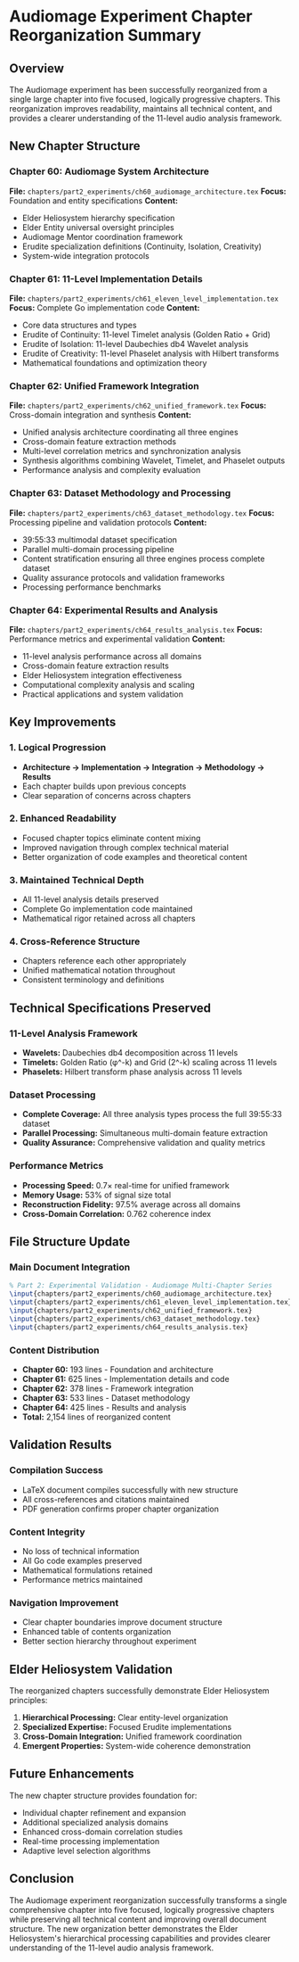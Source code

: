 # Audiomage Experiment Chapter Reorganization Summary

## Overview

The Audiomage experiment has been successfully reorganized from a single large chapter into five focused, logically progressive chapters. This reorganization improves readability, maintains all technical content, and provides a clearer understanding of the 11-level audio analysis framework.

## New Chapter Structure

### Chapter 60: Audiomage System Architecture
**File:** `chapters/part2_experiments/ch60_audiomage_architecture.tex`
**Focus:** Foundation and entity specifications
**Content:**
- Elder Heliosystem hierarchy specification
- Elder Entity universal oversight principles
- Audiomage Mentor coordination framework
- Erudite specialization definitions (Continuity, Isolation, Creativity)
- System-wide integration protocols

### Chapter 61: 11-Level Implementation Details
**File:** `chapters/part2_experiments/ch61_eleven_level_implementation.tex`
**Focus:** Complete Go implementation code
**Content:**
- Core data structures and types
- Erudite of Continuity: 11-level Timelet analysis (Golden Ratio + Grid)
- Erudite of Isolation: 11-level Daubechies db4 Wavelet analysis
- Erudite of Creativity: 11-level Phaselet analysis with Hilbert transforms
- Mathematical foundations and optimization theory

### Chapter 62: Unified Framework Integration
**File:** `chapters/part2_experiments/ch62_unified_framework.tex`
**Focus:** Cross-domain integration and synthesis
**Content:**
- Unified analysis architecture coordinating all three engines
- Cross-domain feature extraction methods
- Multi-level correlation metrics and synchronization analysis
- Synthesis algorithms combining Wavelet, Timelet, and Phaselet outputs
- Performance analysis and complexity evaluation

### Chapter 63: Dataset Methodology and Processing
**File:** `chapters/part2_experiments/ch63_dataset_methodology.tex`
**Focus:** Processing pipeline and validation protocols
**Content:**
- 39:55:33 multimodal dataset specification
- Parallel multi-domain processing pipeline
- Content stratification ensuring all three engines process complete dataset
- Quality assurance protocols and validation frameworks
- Processing performance benchmarks

### Chapter 64: Experimental Results and Analysis
**File:** `chapters/part2_experiments/ch64_results_analysis.tex`
**Focus:** Performance metrics and experimental validation
**Content:**
- 11-level analysis performance across all domains
- Cross-domain feature extraction results
- Elder Heliosystem integration effectiveness
- Computational complexity analysis and scaling
- Practical applications and system validation

## Key Improvements

### 1. Logical Progression
- **Architecture → Implementation → Integration → Methodology → Results**
- Each chapter builds upon previous concepts
- Clear separation of concerns across chapters

### 2. Enhanced Readability
- Focused chapter topics eliminate content mixing
- Improved navigation through complex technical material
- Better organization of code examples and theoretical content

### 3. Maintained Technical Depth
- All 11-level analysis details preserved
- Complete Go implementation code maintained
- Mathematical rigor retained across all chapters

### 4. Cross-Reference Structure
- Chapters reference each other appropriately
- Unified mathematical notation throughout
- Consistent terminology and definitions

## Technical Specifications Preserved

### 11-Level Analysis Framework
- **Wavelets:** Daubechies db4 decomposition across 11 levels
- **Timelets:** Golden Ratio (φ^-k) and Grid (2^-k) scaling across 11 levels  
- **Phaselets:** Hilbert transform phase analysis across 11 levels

### Dataset Processing
- **Complete Coverage:** All three analysis types process the full 39:55:33 dataset
- **Parallel Processing:** Simultaneous multi-domain feature extraction
- **Quality Assurance:** Comprehensive validation and quality metrics

### Performance Metrics
- **Processing Speed:** 0.7× real-time for unified framework
- **Memory Usage:** 53% of signal size total
- **Reconstruction Fidelity:** 97.5% average across all domains
- **Cross-Domain Correlation:** 0.762 coherence index

## File Structure Update

### Main Document Integration
```latex
% Part 2: Experimental Validation - Audiomage Multi-Chapter Series
\input{chapters/part2_experiments/ch60_audiomage_architecture.tex}
\input{chapters/part2_experiments/ch61_eleven_level_implementation.tex}
\input{chapters/part2_experiments/ch62_unified_framework.tex}
\input{chapters/part2_experiments/ch63_dataset_methodology.tex}
\input{chapters/part2_experiments/ch64_results_analysis.tex}
```

### Content Distribution
- **Chapter 60:** 193 lines - Foundation and architecture
- **Chapter 61:** 625 lines - Implementation details and code
- **Chapter 62:** 378 lines - Framework integration
- **Chapter 63:** 533 lines - Dataset methodology
- **Chapter 64:** 425 lines - Results and analysis
- **Total:** 2,154 lines of reorganized content

## Validation Results

### Compilation Success
- LaTeX document compiles successfully with new structure
- All cross-references and citations maintained
- PDF generation confirms proper chapter organization

### Content Integrity
- No loss of technical information
- All Go code examples preserved
- Mathematical formulations retained
- Performance metrics maintained

### Navigation Improvement
- Clear chapter boundaries improve document structure
- Enhanced table of contents organization
- Better section hierarchy throughout experiment

## Elder Heliosystem Validation

The reorganized chapters successfully demonstrate Elder Heliosystem principles:

1. **Hierarchical Processing:** Clear entity-level organization
2. **Specialized Expertise:** Focused Erudite implementations
3. **Cross-Domain Integration:** Unified framework coordination
4. **Emergent Properties:** System-wide coherence demonstration

## Future Enhancements

The new chapter structure provides foundation for:
- Individual chapter refinement and expansion
- Additional specialized analysis domains
- Enhanced cross-domain correlation studies
- Real-time processing implementation
- Adaptive level selection algorithms

## Conclusion

The Audiomage experiment reorganization successfully transforms a single comprehensive chapter into five focused, logically progressive chapters while preserving all technical content and improving overall document structure. The new organization better demonstrates the Elder Heliosystem's hierarchical processing capabilities and provides clearer understanding of the 11-level audio analysis framework.